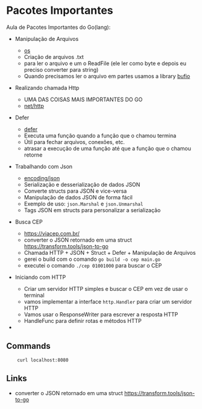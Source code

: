 # Pacotes Importantes

Aula de Pacotes Importantes do Go(lang):

- Manipulação de Arquivos

  - [os](https://pkg.go.dev/os)
  - Criação de arquivos .txt
  - para ler o arquivo e um o ReadFile (ele ler como byte e depois eu preciso converter para string)
  - Quando precisamos ler o arquivo em partes usamos a library [bufio](https://pkg.go.dev/bufio)

- Realizando chamada Http

  - UMA DAS COISAS MAIS IMPORTANTES DO GO
  - [net/http](https://pkg.go.dev/net/http)

- Defer

  - [defer](https://pkg.go.dev/builtin#defer)
  - Executa uma função quando a função que o chamou termina
  - Útil para fechar arquivos, conexões, etc.
  - atrasar a execução de uma função até que a função que o chamou retorne

- Trabalhando com Json

  - [encoding/json](https://pkg.go.dev/encoding/json)
  - Serialização e desserialização de dados JSON
  - Converte structs para JSON e vice-versa
  - Manipulação de dados JSON de forma fácil
  - Exemplo de uso: `json.Marshal` e `json.Unmarshal`
  - Tags JSON em structs para personalizar a serialização

- Busca CEP

  - https://viacep.com.br/
  - converter o JSON retornado em uma struct https://transform.tools/json-to-go
  - Chamada HTTP + JSON + Struct + Defer + Manipulação de Arquivos
  - gerei o build com o comando `go build -o cep main.go`
  - executei o comando `./cep 01001000` para buscar o CEP

- Iniciando com HTTP

  - Criar um servidor HTTP simples e buscar o CEP em vez de usar o terminal
  - vamos implementar a interface `http.Handler` para criar um servidor HTTP
  - Vamos usar o ResponseWriter para escrever a resposta HTTP
  - HandleFunc para definir rotas e métodos HTTP

-

## Commands

```
    curl localhost:8080
```

## Links

- converter o JSON retornado em uma struct https://transform.tools/json-to-go
